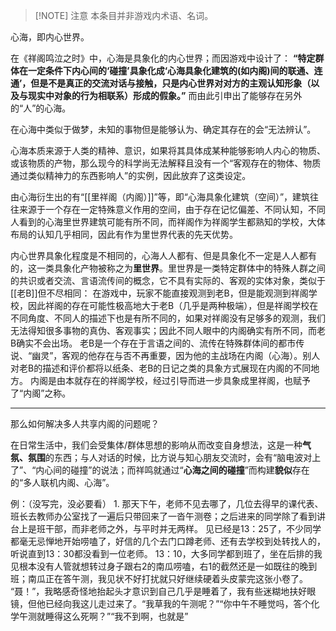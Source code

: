 
> [!NOTE] 注意
> 本条目并非游戏内术语、名词。

心海，即内心世界。

在《祥阁鸣泣之时》中，心海是具象化的内心世界；而因游戏中设计了：
**“特定群体在一定条件下内心间的‘碰撞’具象化成‘心海具象化建筑的(如内阁)间的联通、连通’，但是不是真正的交流对话与接触，只是内心世界对对方的主观认知形象（以及与现实中对象的行为相联系）形成的假象。”**
而由此引申出了能够存在另外的“人”的心海。

在心海中类似于做梦，未知的事物但是能够认为、确定其存在的会“无法辨认”。

心海本质来源于人类的精神、意识，如果将其具体成某种能够影响人内心的物质、或该物质的产物，那么现今的科学尚无法解释且没有一个“客观存在的物体、物质通过类似精神力的东西影响人”的实例，因此放弃了这类设定。

由心海衍生出的有“[[里祥阁（内阁）]]”等，即“心海具象化建筑（空间）”，建筑往往来源于一个存在一定特殊意义作用的空间，由于存在记忆偏差、不同认知，不同人看到的心海里世界建筑可能有所不同，而祥阁作为祥阁学生都熟知的学校，大体布局的认知几乎相同，因此有作为里世界代表的先天优势。

内心世界具象化程度是不相同的，心海人人都有、但是具象化不一定是人人都有的，这一类具象化产物被称之为**里世界**。里世界是一类特定群体中的特殊人群之间的共识或者交流、言语流传间的概念，它不具有实际的、客观的实体对象，类似于[[老B]]但不尽相同：
	在游戏中，玩家不能直接观测到老B，但是能观测到祥阁学校，因此祥阁的存在可能性极高地大于老B（几乎是两种极端），但是祥阁学校在不同角度、不同人的描述下也是有所不同的，如果对祥阁没有足够多的观测，我们无法得知很多事物的真伪、客观事实；因此不同人眼中的内阁确实有所不同，而老B确实不会出场。
老B是一个存在于言语之间的、流传在特殊群体间的都市传说、“幽灵”，客观的他存在与否不再重要，因为他的主战场在内阁（心海）。别人对老B的描述和评价都将以纸条、老B的日记之类的具象方式展现在内阁的不同地方。
内阁是由本就存在的祥阁学校，经过引导而进一步具象成里祥阁，也赋予了“内阁”之称。


---

那么如何解决多人共享内阁的问题呢？

在日常生活中，我们会受集体/群体思想的影响从而改变自身想法，这是一种**气氛、氛围**的东西；与人对话的时候，比方说与知心朋友交流时，会有“脑电波对上了”、“内心间的碰撞”的说法；而祥鸣就通过“**心海之间的碰撞**”而构建**貌似**存在的“多人联机内阁、心海”。

例：（没写完，没必要看）
	1.
	那天下午，老师不见去哪了，几位去得早的课代表、班长去教师办公室找了一遍后只带回来了一沓午测卷；之后进来的同学除了看到讲台上是班干部，而非老师之外，与平时并无两样。
	见已经是13：25了，不少同学都毫无忌惮地开始唠嗑了，好信的几个去门口蹲老师、还有去学校到处转找人的，听说直到13：30都没看到一位老师。
	13：10，大多同学都到班了，坐在后排的我见根本没有人管就想转过身子跟右2的南瓜唠嗑，右1的截然还是一如既往的晚到班；南瓜正在答午测，我见状不好打扰就只好继续硬着头皮蒙完这张小卷了。
	“聂！”，我略感奇怪地抬起头才意识到自己几乎是睡着了，我有些迷糊地扶好眼镜，但他已经向我这儿走过来了。“我草我的午测呢？”“你中午不睡觉吗，答个化学午测就睡得这么死啊？”“我不到啊，也就是”